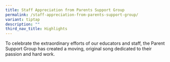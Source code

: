 ```yaml
---
title: Staff Appreciation from Parents Support Group
permalink: /staff-appreciation-from-parents-support-group/
variant: tiptap
description: ""
third_nav_title: Highlights
---
```

<p>To celebrate the extraordinary efforts of our educators and staff, the
Parent Support Group has created a moving, original song dedicated to their
passion and hard work.</p>
<p></p>